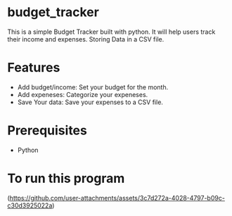 # budget_tracker
This is a simple Budget Tracker built with python. It will help users track their income and expenses. Storing Data in a CSV file.

# Features
- Add budget/income: Set your budget for the month.
- Add expeneses: Categorize your expeneses.
- Save Your data: Save your expenses to a CSV file.

# Prerequisites
- Python

# To run this program
(https://github.com/user-attachments/assets/3c7d272a-4028-4797-b09c-c30d3925022a)

